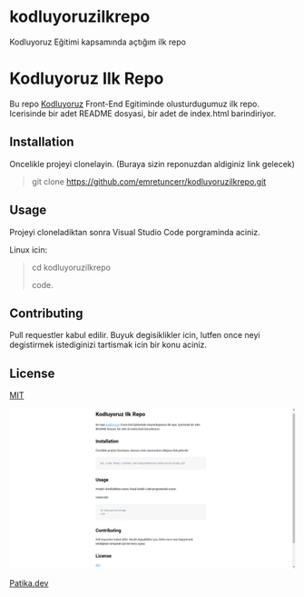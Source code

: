 # kodluyoruzilkrepo
Kodluyoruz Eğitimi kapsamında açtığım ilk repo

# Kodluyoruz Ilk Repo



Bu repo [Kodluyoruz](https://kodluyoruz.org) Front-End Egitiminde olusturdugumuz ilk repo. Icerisinde bir adet README dosyasi, bir adet de index.html barindiriyor.



## Installation

Oncelikle projeyi clonelayin. (Buraya sizin reponuzdan aldiginiz link gelecek)

> git clone https://github.com/emretuncerr/kodluyoruzilkrepo.git

## Usage

Projeyi cloneladiktan sonra Visual Studio Code porgraminda aciniz.

Linux icin:

> cd kodluyoruzilkrepo
>
> code.

## Contributing

Pull requestler kabul edilir. Buyuk degisiklikler icin, lutfen once neyi degistirmek istediginizi tartismak icin bir konu aciniz.

## License

[MIT](https://mit.edu)

![](https://raw.githubusercontent.com/Kodluyoruz/taskforce/main/git/odev1/figures/markdown.png)

[Patika.dev](https://app.patika.dev/)


